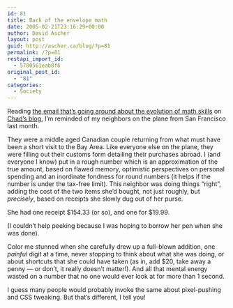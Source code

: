 ```yaml
---
id: 81
title: Back of the envelope math
date: 2005-02-21T23:16:29+00:00
author: David Ascher
layout: post
guid: http://ascher.ca/blog/?p=81
permalink: /?p=81
restapi_import_id:
  - 5780561eab8f6
original_post_id:
  - "81"
categories:
  - Society
---
```

Reading [the email that&#8217;s going around about the evolution of math skills](http://blog.chadlindstrom.ca/index.php?p=7) on [Chad&#8217;s blog](http://blog.chadlindstrom.ca), I&#8217;m reminded of my neighbors on the plane from San Francisco last month.

They were a middle aged Canadian couple returning from what must have been a short visit to the Bay Area. Like everyone else on the plane, they were filling out their customs form detailing their purchases abroad. I (and everyone I know) put in a rough number which is an approximation of the true amount, based on flawed memory, optimistic perspectives on personal spending and an inordinate fondness for round numbers (it helps if the number is under the tax-free limit). This neighbor was doing things &#8220;right&#8221;, adding the cost of the two items she&#8217;d bought, not just roughly, but _precisely_, based on receipts she slowly dug out of her purse.

She had one receipt $154.33 (or so), and one for $19.99.

(I couldn&#8217;t help peeking because I was hoping to borrow her pen when she was done).

Color me stunned when she carefully drew up a full-blown addition, one _painful_ digit at a time, never stopping to think about what she was doing, or about shortcuts that she could have taken (as in, add $20, take away a penny &#8212; or don&#8217;t, it really doesn&#8217;t matter!). And all that mental energy wasted on a number that no one would ever look at for more than 1 second.

I guess many people would probably invoke the same about pixel-pushing and CSS tweaking. But that&#8217;s different, I tell you!